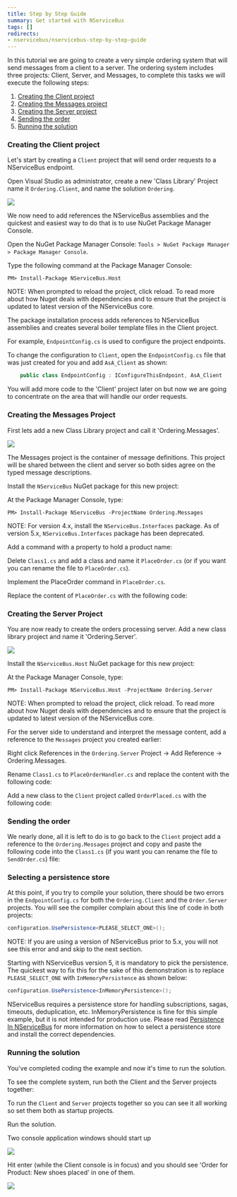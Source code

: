 ```yaml
---
title: Step by Step Guide
summary: Get started with NServiceBus
tags: []
redirects:
- nservicebus/nservicebus-step-by-step-guide
---
```


In this tutorial we are going to create a very simple ordering system that will send messages from a client to a server. The ordering system includes three projects: Client, Server, and Messages, to complete this tasks we will execute the following steps:

1.  [Creating the Client project](#Creating-the-Client-project)
2.  [Creating the Messages project](#Creating-the-Messages-Project)
3.  [Creating the Server project](#Creating-the-Server-Project)
4.  [Sending the order](#Sending-the-order)
5.  [Running the solution](#Running-the-solution)

### Creating the Client project

Let's start by creating a `Client` project that will send order requests to a NServiceBus endpoint.

Open Visual Studio as administrator, create a new 'Class Library' Project name it `Ordering.Client`, and name the solution `Ordering`.

![](package-manager-console.png)

We now need to add references the NServiceBus assemblies and the quickest and easiest way to do that is to use NuGet Package Manager Console.

Open the NuGet Package Manager Console: `Tools > NuGet Package Manager > Package Manager Console`.

Type the following command at the Package Manager Console:

    PM> Install-Package NServiceBus.Host

NOTE: When prompted to reload the project, click reload. To read more about how Nuget deals with dependencies and to ensure that the project is updated to latest version of the NServiceBus core.

The package installation process adds references to NServiceBus assemblies and creates several boiler template files in the Client project.

For example, `EndpointConfig.cs` is used to configure the project endpoints.

To change the configuration to `Client`, open the `EndpointConfig.cs` file that was just created for you and add `AsA_Client` as shown:

```C#
    public class EndpointConfig : IConfigureThisEndpoint, AsA_Client
```

 You will add more code to the 'Client' project later on but now we are going to concentrate on the area that will handle our order requests.

### Creating the Messages Project

First lets add a new Class Library project and call it 'Ordering.Messages'.

[![](create-messages.png)](create-messages.png)

The Messages project is the container of message definitions. This project will be shared between the client and server so both sides agree on the typed message descriptions.

Install the `NServiceBus` NuGet package for this new project:

At the Package Manager Console, type:

    PM> Install-Package NServiceBus -ProjectName Ordering.Messages

NOTE: For version 4.x, install the `NServiceBus.Interfaces` package. As of version 5.x, `NServiceBus.Interfaces` package has been deprecated.

Add a command with a property to hold a product name:

Delete `Class1.cs` and add a class and name it `PlaceOrder.cs` (or if you want you can rename the file to `PlaceOrder.cs`).

Implement the PlaceOrder command in `PlaceOrder.cs`.

Replace the content of `PlaceOrder.cs` with the following code:

<!--import PlaceOrder-->

### Creating the Server Project

You are now ready to create the orders processing server. Add a new class library project and name it 'Ordering.Server'.

[![](create-server.png)](create-server.png)

Install the `NServiceBus.Host` NuGet package for this new project:

At the Package Manager Console, type:

    PM> Install-Package NServiceBus.Host -ProjectName Ordering.Server

NOTE: When prompted to reload the project, click reload. To read more about how Nuget deals with dependencies and to ensure that the project is updated to latest version of the NServiceBus core.

For the server side to understand and interpret the message content, add a reference to the `Messages` project you created earlier:

Right click References in the `Ordering.Server` Project -\> Add Reference -\> Ordering.Messages.

Rename `Class1.cs` to `PlaceOrderHandler.cs` and replace the content with the following code:

<!-- import PlaceOrderHandler -->

Add a new class to the `Client` project called `OrderPlaced.cs` with the following code:

<!--import OrderPlaced-->

### Sending the order

We nearly done, all it is left to do is to go back to the `Client` project add a reference to the `Ordering.Messages` project and copy and paste the following code into the `Class1.cs` (if you want you can rename the file to `SendOrder.cs`) file:

<!-- import SendOrder -->

### Selecting a persistence store

At this point, if you try to compile your solution, there should be two errors in the `EndpointConfig.cs` for both the `Ordering.Client` and the `Order.Server` projects. You will see the compiler complain about this line of code in both projects:

````C#
configuration.UsePersistence<PLEASE_SELECT_ONE>();
````

NOTE: If you are using a version of NServiceBus prior to 5.x, you will not see this error and and skip to the next section.

Starting with NServiceBus version 5, it is mandatory to pick the persistence. The quickest way to fix this for the sake of this demonstration is to replace `PLEASE_SELECT_ONE` with `InMemoryPersistence` as shown below:

````C#
configuration.UsePersistence<InMemoryPersistence>();
````

NServiceBus requires a persistence store for handling subscriptions, sagas, timeouts, deduplication, etc. InMemoryPersistence is fine for this simple example, but it is not intended for production use. Please read [Persistence In NServiceBus](/nservicebus/persistence/) for more information on how to select a persistence store and install the correct dependencies.

### Running the solution

You've completed coding the example and now it's time to run the solution. 

To see the complete system, run both the Client and the Server projects together:

To run the `Client` and `Server` projects together so you can see it all working so set them both as startup projects.

Run the solution.

Two console application windows should start up

![](run-1.png)

Hit enter (while the Client console is in focus) and you should see 'Order for Product: New shoes placed' in one of them.

![](run-2.png)
